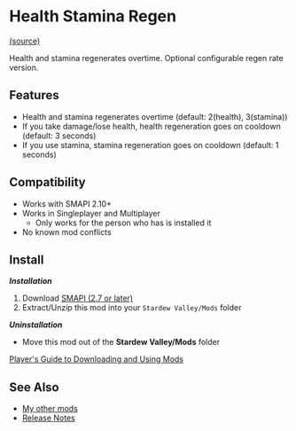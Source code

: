# Health Stamina Regen
[(source)](https://www.nexusmods.com/stardewvalley/mods/3207)

Health and stamina regenerates overtime. Optional configurable regen rate version.

## Features
- Health and stamina regenerates overtime (default: 2(health), 3(stamina))
- If you take damage/lose health, health regeneration goes on cooldown (default: 3 seconds)
- If you use stamina, stamina regeneration goes on cooldown (default: 1 seconds)

## Compatibility
- Works with SMAPI 2.10+
- Works in Singleplayer and Multiplayer
  - Only works for the person who has is installed it
- No known mod conflicts	

## Install
_**Installation**_
1. Download [SMAPI (2.7 or later)](https://www.nexusmods.com/stardewvalley/mods/2400)
2. Extract/Unzip this mod into your ```Stardew Valley/Mods``` folder

_**Uninstallation**_
- Move this mod out of the **Stardew Valley/Mods** folder

[Player's Guide to Downloading and Using Mods](https://stardewvalleywiki.com/Modding:Player_Guide/Getting_Started)

## See Also
- [My other mods](https://www.nexusmods.com/users/55529772?tab=user+files)
- [Release Notes]()